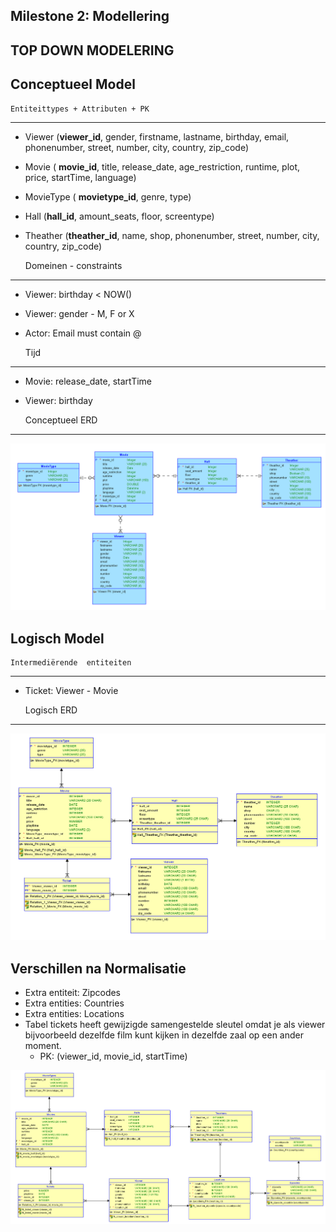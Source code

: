 Milestone 2: Modellering
---
TOP DOWN MODELERING
---

Conceptueel Model
---

    Entiteittypes + Attributen + PK
---
- Viewer (**viewer_id**, gender, firstname, lastname, birthday, email, phonenumber, street, number, city, country, zip_code)
- Movie ( **movie_id**, title, release_date, age_restriction, runtime, plot, price, startTime, language)
- MovieType ( **movietype_id**, genre, type)
- Hall (**hall_id**, amount_seats, floor, screentype)
- Theather (**theather_id**, name, shop, phonenumber, street, number, city, country, zip_code)


    Domeinen - constraints
---
- Viewer: birthday < NOW()
- Viewer: gender - M, F or X
- Actor: Email must contain @


    Tijd
---
- Movie: release_date, startTime
- Viewer: birthday


    Conceptueel ERD
---

![Conceptueel Model](conceptueel.png)

Logisch Model
---

    Intermediërende  entiteiten
---
- Ticket: Viewer - Movie


    Logisch ERD
---

![Logisch Model](logisch.png)

Verschillen na Normalisatie
---
- Extra entiteit: Zipcodes
- Extra entities: Countries
- Extra entities: Locations
- Tabel tickets heeft gewijzigde samengestelde sleutel omdat je als viewer bijvoorbeeld dezelfde film kunt kijken in dezelfde zaal op een ander moment.
  - PK: (viewer_id, movie_id, startTime)

![Finaal Model](Finaal_ERD_M2.png)
